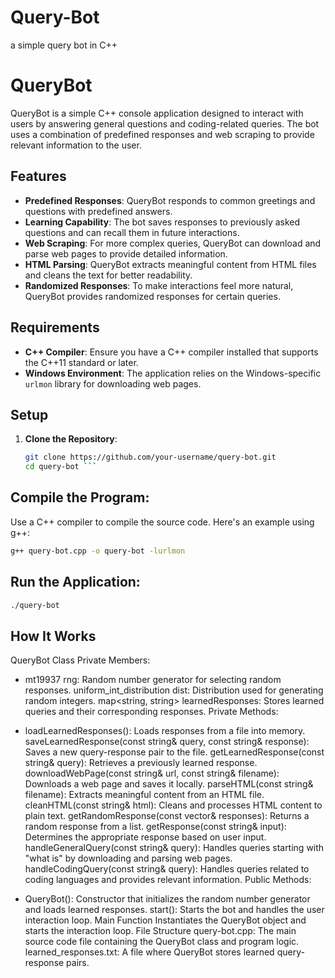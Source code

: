 # Query-Bot
a simple query bot in C++ 

# QueryBot

QueryBot is a simple C++ console application designed to interact with users by answering general questions and coding-related queries. The bot uses a combination of predefined responses and web scraping to provide relevant information to the user.

## Features

- **Predefined Responses**: QueryBot responds to common greetings and questions with predefined answers.
- **Learning Capability**: The bot saves responses to previously asked questions and can recall them in future interactions.
- **Web Scraping**: For more complex queries, QueryBot can download and parse web pages to provide detailed information.
- **HTML Parsing**: QueryBot extracts meaningful content from HTML files and cleans the text for better readability.
- **Randomized Responses**: To make interactions feel more natural, QueryBot provides randomized responses for certain queries.

## Requirements

- **C++ Compiler**: Ensure you have a C++ compiler installed that supports the C++11 standard or later.
- **Windows Environment**: The application relies on the Windows-specific `urlmon` library for downloading web pages.

## Setup

1. **Clone the Repository**:
   ```bash
   git clone https://github.com/your-username/query-bot.git
   cd query-bot ```

## Compile the Program:
Use a C++ compiler to compile the source code. Here's an example using g++:
```bash
g++ query-bot.cpp -o query-bot -lurlmon
```
## Run the Application:

```bash
./query-bot
```

## How It Works
QueryBot Class
Private Members:

- mt19937 rng: Random number generator for selecting random responses.
uniform_int_distribution<int> dist: Distribution used for generating random integers.
map<string, string> learnedResponses: Stores learned queries and their corresponding responses.
Private Methods:

- loadLearnedResponses(): Loads responses from a file into memory.
saveLearnedResponse(const string& query, const string& response): Saves a new query-response pair to the file.
getLearnedResponse(const string& query): Retrieves a previously learned response.
downloadWebPage(const string& url, const string& filename): Downloads a web page and saves it locally.
parseHTML(const string& filename): Extracts meaningful content from an HTML file.
cleanHTML(const string& html): Cleans and processes HTML content to plain text.
getRandomResponse(const vector<string>& responses): Returns a random response from a list.
getResponse(const string& input): Determines the appropriate response based on user input.
handleGeneralQuery(const string& query): Handles queries starting with "what is" by downloading and parsing web pages.
handleCodingQuery(const string& query): Handles queries related to coding languages and provides relevant information.
Public Methods:

- QueryBot(): Constructor that initializes the random number generator and loads learned responses.
start(): Starts the bot and handles the user interaction loop.
Main Function
Instantiates the QueryBot object and starts the interaction loop.
File Structure
query-bot.cpp: The main source code file containing the QueryBot class and program logic.
learned_responses.txt: A file where QueryBot stores learned query-response pairs.
